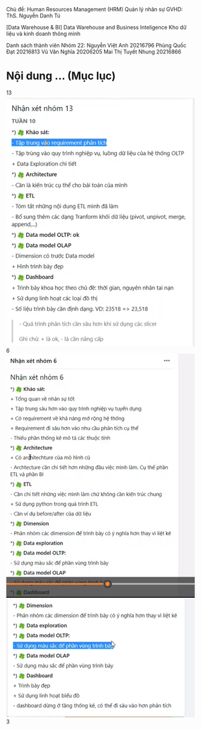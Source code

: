 Chủ đề:
Human Resources Management (HRM)
Quản lý nhân sự
GVHD: ThS. Nguyễn Danh Tú

[Data Warehouse \& BI]
Data Warehouse and Business Inteligence
Kho dữ liệu và kinh doanh thông minh

Danh sách thành viên
Nhóm 22:
Nguyễn Việt Anh 20216796
Phùng Quốc Đạt 20216813
Vũ Văn Nghĩa 20206205
Mai Thị Tuyết Nhung 20216866

# Nội dung ... (Mục lục)

13
![alt text](image-20.png)
6
![alt text](image-18.png)
![alt text](image-19.png)
3
